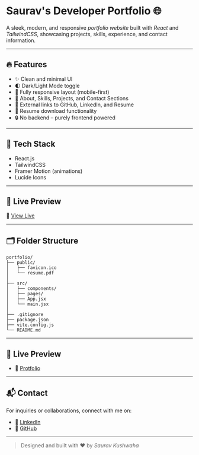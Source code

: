 # Saurav's Developer Portfolio 🌐

A sleek, modern, and responsive *portfolio website* built with *React* and *TailwindCSS*, showcasing projects, skills, experience, and contact information.

---

## 🔥 Features

- ✨ Clean and minimal UI
- 🌓 Dark/Light Mode toggle
- 📱 Fully responsive layout (mobile-first)
- 🧠 About, Skills, Projects, and Contact Sections
- 🔗 External links to GitHub, LinkedIn, and Resume
- 📄 Resume download functionality
- 🔒 No backend – purely frontend powered

---

## 🧰 Tech Stack

- React.js
- TailwindCSS
- Framer Motion (animations)
- Lucide Icons

---

## 🚀 Live Preview

🔗 [View Live](https://saurav-portfolio-nj68.vercel.app/)

---

## 🗂 Folder Structure
```
portfolio/
├── public/
│   ├── favicon.ico
│   └── resume.pdf
│
├── src/
│   ├── components/
│   ├── pages/
│   ├── App.jsx
│   └── main.jsx
│
├── .gitignore
├── package.json
├── vite.config.js
└── README.md
```
---

## 📸 Live Preview

- 🔗 [Protfolio](https://saurav-portfolio-nj68.vercel.app/) 

---

## 📬 Contact

For inquiries or collaborations, connect with me on:
  
- 🔗 [LinkedIn](https://www.linkedin.com/in/sauravkushwaha/)  
- 🐙 [GitHub](https://github.com/sauravKushwaha)  

---

> Designed and built with ❤️ by *Saurav Kushwaha*
